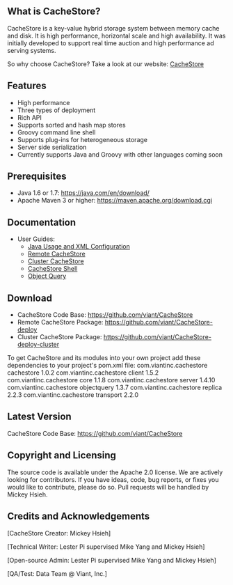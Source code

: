 ## What is CacheStore?
CacheStore is a key-value hybrid storage system between memory cache and disk. It is high performance, horizontal scale and high availability. It was initially developed to support real time auction and high performance ad serving systems.

So why choose CacheStore? Take a look at our website: [CacheStore](http://viant.github.io/CacheStore/)


## Features

* High performance
* Three types of deployment
* Rich API
* Supports sorted and hash map stores
* Groovy command line shell
* Supports plug-ins for heterogeneous storage
* Server side serialization
* Currently supports Java and Groovy with other languages coming soon

## Prerequisites

* Java 1.6 or 1.7: https://java.com/en/download/
* Apache Maven 3 or higher: https://maven.apache.org/download.cgi

 
## Documentation

* User Guides:
  * [Java Usage and XML Configuration](http://github.specificmedia.local/cachestore/cachestore/wiki/Java-Usage-and-XML-Configuration)
  * [Remote CacheStore](http://github.specificmedia.local/vindico/cachestore/wiki/Remote)
  * [Cluster CacheStore](http://github.specificmedia.local/vindico/cachestore/wiki/Cluster)
  * [CacheStore Shell](http://github.specificmedia.local/vindico/cachestore/wiki/CacheStore-Shell)
  * [Object Query](http://github.specificmedia.local/vindico/cachestore/wiki/Object-Query)

## Download

* CacheStore Code Base: https://github.com/viant/CacheStore
* Remote CacheStore Package: https://github.com/viant/CacheStore-deploy
* Cluster CacheStore Package: https://github.com/viant/CacheStore-deploy-cluster

To get CacheStore and its modules into your own project add these dependencies to your project's pom.xml file:
	<dependency>
		<groupId>com.viantinc.cachestore</groupId>
		<artifactId>cachestore</artifactId>
		<version>1.0.2</version>
	</dependency>
	<dependency>
		<groupId>com.viantinc.cachestore</groupId>
		<artifactId>client</artifactId>
		<version>1.5.2</version>
	</dependency>
	<dependency>
		<groupId>com.viantinc.cachestore</groupId>
		<artifactId>core</artifactId>
		<version>1.1.8</version>
	</dependency>
	<dependency>
		<groupId>com.viantinc.cachestore</groupId>
		<artifactId>server</artifactId>
		<version>1.4.10</version>
	</dependency>
	<dependency>
		<groupId>com.viantinc.cachestore</groupId>
		<artifactId>objectquery</artifactId>
		<version>1.3.7</version>
	</dependency>
	<dependency>
		<groupId>com.viantinc.cachestore</groupId>
		<artifactId>replica</artifactId>
		<version>2.2.3</version>
	</dependency>
	<dependency>
		<groupId>com.viantinc.cachestore</groupId>
		<artifactId>transport</artifactId>
		<version>2.2.0</version>
	</dependency>

## Latest Version

CacheStore Code Base: https://github.com/viant/CacheStore

## Copyright and Licensing

The source code is available under the Apache 2.0 license. We are actively looking for contributors. If you have ideas, code, bug reports, or fixes you would like to contribute, please do so. Pull requests will be handled by Mickey Hsieh.

## Credits and Acknowledgements
[CacheStore Creator: Mickey Hsieh]

[Technical Writer: Lester Pi supervised Mike Yang and Mickey Hsieh] 

[Open-source Admin: Lester Pi supervised Mike Yang and Mickey Hsieh]

[QA/Test: Data Team @ Viant, Inc.]
